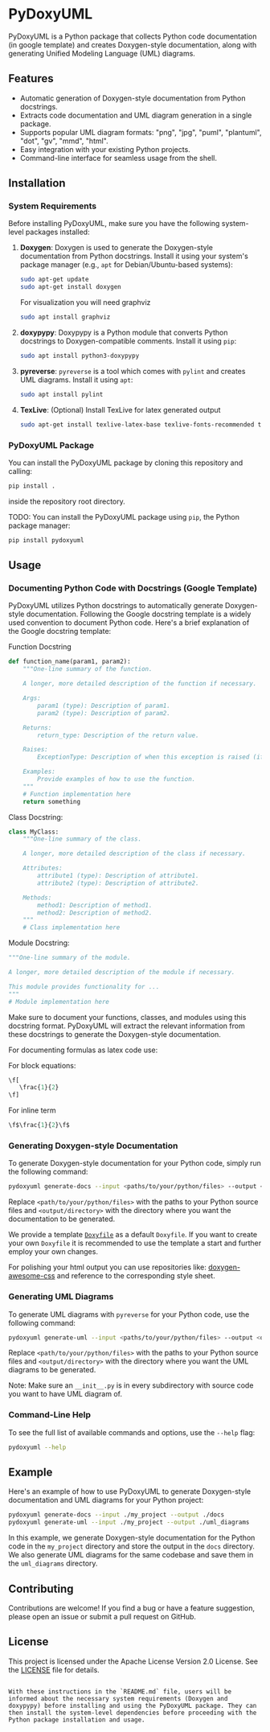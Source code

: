 # PyDoxyUML

PyDoxyUML is a Python package that collects Python code documentation (in google template) and creates Doxygen-style documentation, along with generating Unified Modeling Language (UML) diagrams.

## Features

- Automatic generation of Doxygen-style documentation from Python docstrings.
- Extracts code documentation and UML diagram generation in a single package.
- Supports popular UML diagram formats: "png", "jpg", "puml", "plantuml", "dot", "gv", "mmd", "html".
- Easy integration with your existing Python projects.
- Command-line interface for seamless usage from the shell.

## Installation

### System Requirements

Before installing PyDoxyUML, make sure you have the following system-level packages installed:

1. **Doxygen**: Doxygen is used to generate the Doxygen-style documentation from Python docstrings. Install it using your system's package manager (e.g., `apt` for Debian/Ubuntu-based systems):

   ```bash
   sudo apt-get update
   sudo apt-get install doxygen
   ```

    For visualization you will need graphviz

   ```bash
   sudo apt install graphviz
   ```

2. **doxypypy**: Doxypypy is a Python module that converts Python docstrings to Doxygen-compatible comments. Install it using `pip`:

   ```bash
   sudo apt install python3-doxypypy
   ```

3. **pyreverse**: `pyreverse` is a tool which comes with `pylint` and creates UML diagrams. Install it using `apt`:

   ```bash
   sudo apt install pylint
   ```

4. **TexLive**: (Optional) Install TexLive for latex generated output

    ```bash
    sudo apt-get install texlive-latex-base texlive-fonts-recommended texlive-fonts-extra texlive-latex-extra
    ```

### PyDoxyUML Package

You can install the PyDoxyUML package by cloning this repository and calling:

```bash
pip install .
```

inside the repository root directory.

TODO:
You can install the PyDoxyUML package using `pip`, the Python package manager:

```bash
pip install pydoxyuml
```

## Usage

### Documenting Python Code with Docstrings (Google Template)

PyDoxyUML utilizes Python docstrings to automatically generate Doxygen-style documentation. Following the Google docstring template is a widely used convention to document Python code. Here's a brief explanation of the Google docstring template:

Function Docstring

```python
def function_name(param1, param2):
    """One-line summary of the function.

    A longer, more detailed description of the function if necessary.

    Args:
        param1 (type): Description of param1.
        param2 (type): Description of param2.

    Returns:
        return_type: Description of the return value.

    Raises:
        ExceptionType: Description of when this exception is raised (if applicable).

    Examples:
        Provide examples of how to use the function.
    """
    # Function implementation here
    return something
```

Class Docstring:

```python
class MyClass:
    """One-line summary of the class.

    A longer, more detailed description of the class if necessary.

    Attributes:
        attribute1 (type): Description of attribute1.
        attribute2 (type): Description of attribute2.

    Methods:
        method1: Description of method1.
        method2: Description of method2.
    """
    # Class implementation here
```

Module Docstring:

```python
"""One-line summary of the module.

A longer, more detailed description of the module if necessary.

This module provides functionality for ...
"""
# Module implementation here
```

Make sure to document your functions, classes, and modules using this docstring format. PyDoxyUML will extract the relevant information from these docstrings to generate the Doxygen-style documentation.

For documenting formulas as latex code use:

For block equations:

```python
\f[
   \frac{1}{2}
\f]
```

For inline term

```python
\f$\frac{1}{2}\f$
```

### Generating Doxygen-style Documentation

To generate Doxygen-style documentation for your Python code, simply run the following command:

```bash
pydoxyuml generate-docs --input <paths/to/your/python/files> --output <output/directory>
```

Replace `<path/to/your/python/files>` with the paths to your Python source files and `<output/directory>` with the directory where you want the documentation to be generated.

We provide a template [`Doxyfile`](./pydoxyuml/Doxyfile) as a default `Doxyfile`. If you want to create your own `Doxyfile` it is recommended to use the template a start and further employ your own changes.

For polishing your html output you can use repositories like: [doxygen-awesome-css](https://github.com/jothepro/doxygen-awesome-css) and reference to the corresponding style sheet.

### Generating UML Diagrams

To generate UML diagrams with `pyreverse` for your Python code, use the following command:

```bash
pydoxyuml generate-uml --input <paths/to/your/python/files> --output <output/directory>
```

Replace `<path/to/your/python/files>` with the paths to your Python source files and `<output/directory>` with the directory where you want the UML diagrams to be generated.

Note: Make sure an `__init__.py` is in every subdirectory with source code you want to have UML diagram of.

### Command-Line Help

To see the full list of available commands and options, use the `--help` flag:

```bash
pydoxyuml --help
```

## Example

Here's an example of how to use PyDoxyUML to generate Doxygen-style documentation and UML diagrams for your Python project:

```bash
pydoxyuml generate-docs --input ./my_project --output ./docs
pydoxyuml generate-uml --input ./my_project --output ./uml_diagrams
```

In this example, we generate Doxygen-style documentation for the Python code in the `my_project` directory and store the output in the `docs` directory. We also generate UML diagrams for the same codebase and save them in the `uml_diagrams` directory.

## Contributing

Contributions are welcome! If you find a bug or have a feature suggestion, please open an issue or submit a pull request on GitHub.

## License

This project is licensed under the Apache License Version 2.0 License. See the [LICENSE](LICENSE) file for details.

```

With these instructions in the `README.md` file, users will be informed about the necessary system requirements (Doxygen and doxypypy) before installing and using the PyDoxyUML package. They can then install the system-level dependencies before proceeding with the Python package installation and usage.
